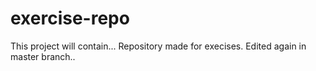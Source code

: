 # exercise-repo

This project will contain...
Repository made for execises.
Edited again in master branch..